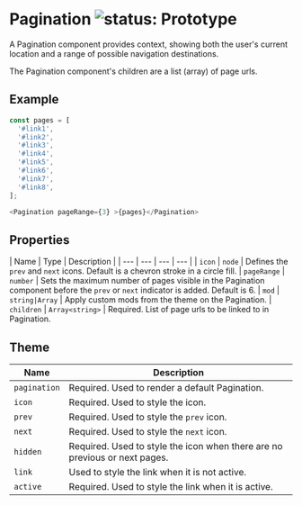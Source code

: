 # Pagination ![status: Prototype](https://img.shields.io/badge/status-prototype-orange.svg)

A Pagination component provides context, showing both the user's current location and a range of possible navigation destinations.

The Pagination component's children are a list (array) of page urls.

## Example

```javascript
const pages = [
  '#link1',
  '#link2',
  '#link3',
  '#link4',
  '#link5',
  '#link6',
  '#link7',
  '#link8',
];

<Pagination pageRange={3} >{pages}</Pagination>
```

## Properties

| Name | Type | Description |
| --- | --- | --- | --- |
| `icon` | `node` | Defines the `prev` and `next` icons. Default is a chevron stroke in a circle fill.
| `pageRange` | `number` | Sets the maximum number of pages visible in the Pagination component before the `prev` or `next` indicator is added. Default is 6.
| `mod` | <code>string&#124;Array<string></code> | Apply custom mods from the theme on the Pagination.
| `children` | `Array<string>` | Required. List of page urls to be linked to in Pagination.

## Theme

| Name | Description |
| ---  | ----------- |
| `pagination` | Required. Used to render a default Pagination. |
| `icon` | Required. Used to style the icon. |
| `prev` | Required. Used to style the `prev` icon. |
| `next` | Required. Used to style the `next` icon. |
| `hidden` | Required. Used to style the icon when there are no previous or next pages. |
| `link` | Used to style the link when it is not active. |
| `active` | Required. Used to style the link when it is active. |
